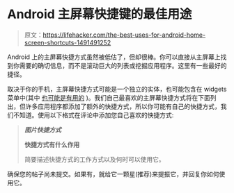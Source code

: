 # Android 主屏幕快捷键的最佳用途

> 原文：<https://lifehacker.com/the-best-uses-for-android-home-screen-shortcuts-1491491252>

Android 上的主屏幕快捷方式虽然被低估了，但却很棒。你可以直接从主屏幕上找到你需要的确切信息，而不是滚动巨大的列表或挖掘应用程序。这里有一些最好的捷径。



取决于你的手机，主屏幕快捷方式可能是一个独立的实体，也可能包含在 widgets 菜单中(其中 [也可能是有用的](https://lifehacker.com/how-widgets-can-actually-make-your-phone-more-productiv-1333180508) )。我们自己最喜欢的主屏幕快捷方式将在下面列出，但许多应用程序都添加了额外的快捷方式，所以你可能有自己的快捷方式，我们不知道。使用以下格式在评论中添加您自己喜欢的快捷方式:

> ***图片快捷方式***
> 
> **快捷方式有什么作用**
> 
> 简要描述快捷方式的工作方式以及何时可以使用它。

确保您的帖子尚未提交。如果有，就给它一颗星(推荐)来提振它，并回复你如何使用它。